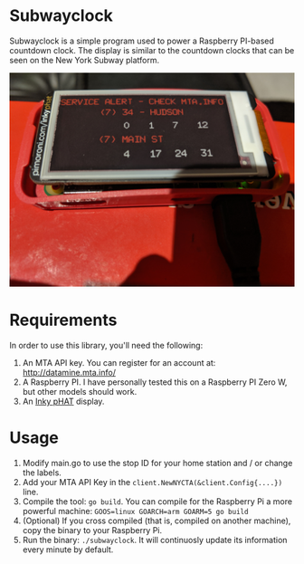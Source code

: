 # Subwayclock

Subwayclock is a simple program used to power a Raspberry PI-based countdown
clock. The display is similar to the countdown clocks that can be seen on the
New York Subway platform.

![Image of the subway clock on a Raspberry Pi Zero](image.jpg)

# Requirements

In order to use this library, you'll need the following:

1. An MTA API key. You can register for an account at: http://datamine.mta.info/
2. A Raspberry PI. I have personally tested this on a Raspberry PI Zero W, but other models should work.
3. An [Inky pHAT](https://shop.pimoroni.com/products/inky-phat) display.

# Usage

1. Modify main.go to use the stop ID for your home station and / or change the labels.
2. Add your MTA API Key in the `client.NewNYCTA(&client.Config{....})` line.
3. Compile the tool: `go build`. You can compile for the Raspberry Pi a more powerful machine: `GOOS=linux GOARCH=arm GOARM=5 go build`
4. (Optional) If you cross compiled (that is, compiled on another machine), copy the binary to your Raspberry Pi.
5. Run the binary: `./subwayclock`. It will continuosly update its information every minute by default.
